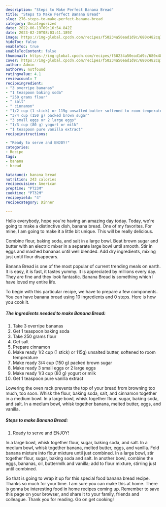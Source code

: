 ```yaml
---
description: "Steps to Make Perfect Banana Bread"
title: "Steps to Make Perfect Banana Bread"
slug: 276-steps-to-make-perfect-banana-bread
category: Uncategorized
date: 2022-06-13T09:16:54.842Z
date: 2023-02-20T08:03:41.189Z
image: https://img-global.cpcdn.com/recipes/f50234a50ead1d9c/680x482cq70/banana-bread-recipe-main-photo.jpg
hideToc: false
enableToc: true
enableTocContent: false
thumbnail: https://img-global.cpcdn.com/recipes/f50234a50ead1d9c/680x482cq70/banana-bread-recipe-main-photo.jpg
cover: https://img-global.cpcdn.com/recipes/f50234a50ead1d9c/680x482cq70/banana-bread-recipe-main-photo.jpg
author: Admin
authorAv: notfound
ratingvalue: 4.1
reviewcount: 7
recipeingredient:
- "3 overripe bananas"
- "1 teaspoon baking soda"
- "250 grams flour"
- " salt"
- " cinnamon"
- "1/2 cup (1 stick) or 115g unsalted butter softened to room temperature"
- "3/4 cup (150 g) packed brown sugar"
- "3 small eggs or 2 large eggs"
- "1/3 cup (80 g) yogurt or milk"
- "1 teaspoon pure vanilla extract"
recipeinstructions:

- "Ready to serve and ENJOY!"
categories:
- Recipe
tags:
- banana
- bread

katakunci: banana bread 
nutrition: 243 calories
recipecuisine: American
preptime: "PT23M"
cooktime: "PT32M"
recipeyield: "4"
recipecategory: Dinner

---
```



Hello everybody, hope you're having an amazing day today. Today, we're going to make a distinctive dish, banana bread. One of my favorites. For mine, I am going to make it a little bit unique. This will be really delicious.

Combine flour, baking soda, and salt in a large bowl. Beat brown sugar and butter with an electric mixer in a separate large bowl until smooth. Stir in eggs and mashed bananas until well blended. Add dry ingredients, mixing just until flour disappears.

Banana Bread is one of the most popular of current trending meals on earth. It is easy, it is fast, it tastes yummy. It is appreciated by millions every day. They are fine and they look fantastic. Banana Bread is something which I have loved my entire life.


To begin with this particular recipe, we have to prepare a few components. You can have banana bread using 10 ingredients and 0 steps. Here is how you cook it.

<!--inarticleads1-->

##### The ingredients needed to make Banana Bread:

1. Take 3 overripe bananas
1. Get 1 teaspoon baking soda
1. Take 250 grams flour
1. Get  salt
1. Prepare  cinnamon
1. Make ready 1/2 cup (1 stick) or 115g) unsalted butter, softened to room temperature
1. Make ready 3/4 cup (150 g) packed brown sugar
1. Make ready 3 small eggs or 2 large eggs
1. Make ready 1/3 cup (80 g) yogurt or milk
1. Get 1 teaspoon pure vanilla extract


Lowering the oven rack prevents the top of your bread from browning too much, too soon. Whisk the flour, baking soda, salt, and cinnamon together in a medium bowl. In a large bowl, whisk together flour, sugar, baking soda, and salt. In a medium bowl, whisk together banana, melted butter, eggs, and vanilla. 

<!--inarticleads2-->

##### Steps to make Banana Bread:


1. Ready to serve and ENJOY!

In a large bowl, whisk together flour, sugar, baking soda, and salt. In a medium bowl, whisk together banana, melted butter, eggs, and vanilla. Fold banana mixture into flour mixture until just combined. In a large bowl, stir together flour, sugar, baking soda and salt. In another bowl, combine the eggs, bananas, oil, buttermilk and vanilla; add to flour mixture, stirring just until combined. 

So that is going to wrap it up for this special food banana bread recipe. Thanks so much for your time. I am sure you can make this at home. There is gonna be interesting food in home recipes coming up. Remember to save this page on your browser, and share it to your family, friends and colleague. Thank you for reading. Go on get cooking!
